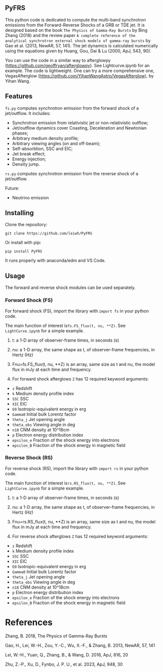 ## PyFRS
This python code is dedicated to compute the multi-band synchrotron emissions from the Forward-Reverse Shocks of a GRB or TDE jet. It is designed based on the book `The Physics of Gamma-Ray Bursts` by Bing Zhang (2018) and the review paper `A complete reference of the analytical synchrotron external shock models of gamma-ray bursts` by Gao et al. (2013, NewAR, 57, 141). The jet dynamics is calculated numerically using the equations given by Huang, Gou, Dai & Lu (2000, ApJ, 543, 90). 

You can use the code in a similar way to afterglowpy (https://github.com/geoffryan/afterglowpy). See Lightcurve.ipynb for an example. The code is lightweight. One can try a more comprehensive one, VegasAfterglow (https://github.com/YihanWangAstro/VegasAfterglow), by Yihan Wang. 


## Features
`fs.py` computes synchrotron emission from the forward shock of a jet/outflow. It includes:

 - Synchrotron emission from relativistic jet or non-relativistic outflow;
 - Jet/outflow dynamics cover Coasting, Deceleration and Newtonian phases;
 - Arbitrary medium density profile;
 - Arbitrary viewing angles (on and off-beam);
 - Self-absorbtion, SSC and EIC;
 - Jet break effect;
 - Energy injection;
 - Density jump.

`rs.py` computes synchrotron emission from the reverse shock of a jet/outflow.

Future:

 - Neutrino emission


## Installing

Clone the repository:
```
git clone https://github.com/leiwh/PyFRS
```

Or install with pip:
```
pip install PyFRS
```

It runs properly with anaconda/edm and VS Code.

## Usage
The forward and reverse shock modules can be used separately.

### Forward Shock (FS)
For forward shock (FS), import the library with `import fs` in your python code.  

The main function of interest is`fs.FS_flux(t, nu, **Z)`.  See `LightCurve.ipynb` for a simple example.

1. t: a 1-D array of observer-frame times, in seconds (s)
2. nu: a 1-D array, the same shape as t, of observer-frame frequencies, in Hertz (Hz)

3. Fnu=fs.FS_flux(t, nu, **Z) is an array, same size as t and nu, the model flux in mJy at each time and frequency.

4. For forward shock afterglows `Z` has 12 required keyword arguments:

- `z`            Redshift
- `k`            Medium density profile index
- `SSC`          SSC
- `XIC`          EIC
- `E0`           Isotropic-equivalent energy in erg
- `Gamma0`       Initial bulk Lorentz factor
- `theta_j`      Jet opening angle
- `theta_obs`    Viewing angle in deg
- `n18`          CNM density at 10^18cm
- `p`            Electron energy distribution index
- `epsilon_e`    Fraction of the shock energy into electrons
- `epsilon_B`    Fraction of the shock energy in magnetic field


### Reverse Shock (RS)
For reverse shock (RS), import the library with `import rs` in your python code.  

The main function of interest is`rs.RS_flux(t, nu, **Z)`.  See `LightCurve.ipynb` for a simple example.

1. t: a 1-D array of observer-frame times, in seconds (s)
2. nu: a 1-D array, the same shape as t, of observer-frame frequencies, in Hertz (Hz)

3. Fnu=rs.RS_flux(t, nu, **Z) is an array, same size as t and nu, the model flux in mJy at each time and frequency.

4. For reverse shock afterglows `Z` has 12 required keyword arguments:

- `z`            Redshift
- `k`            Medium density profile index
- `SSC`          SSC
- `XIC`          EIC
- `E0`           Isotropic-equivalent energy in erg
- `Gamma0`       Initial bulk Lorentz factor
- `theta_j`      Jet opening angle
- `theta_obs`    Viewing angle in deg
- `n18`          CNM density at 10^18cm
- `p`            Electron energy distribution index
- `epsilon_e`    Fraction of the shock energy into electrons
- `epsilon_B`    Fraction of the shock energy in magnetic field


# References

Zhang, B. 2018, The Physics of Gamma-Ray Bursts

Gao, H., Lei, W.-H., Zou, Y.-C., Wu, X.-F., & Zhang, B. 2013, NewAR, 57, 141

Lei, W.-H., Yuan, Q., Zhang, B., & Wang, D. 2016, ApJ, 816, 20

Zhu, Z.-P., Xu, D., Fynbo, J. P. U., et al. 2023, ApJ, 948, 30